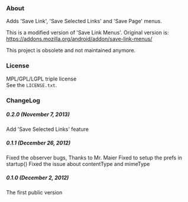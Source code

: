 ### About ###
Adds 'Save Link', 'Save Selected Links' and 'Save Page' menus.

This is a modified version of 'Save Link Menus'.
Original version is:
https://addons.mozilla.org/android/addon/save-link-menus/

This project is obsolete and not maintained anymore.

### License ###
MPL/GPL/LGPL triple license  
See the `LICENSE.txt`.  

### ChangeLog ###
##### 0.2.0 (November 7, 2013) #####
Add 'Save Selected Links' feature

##### 0.1.1 (December 26, 2012) #####
Fixed the observer bugs, Thanks to Mr. Maier
Fixed to setup the prefs in startup()
Fixed the issue about contentType and mimeType

##### 0.1.0 (December 2, 2012) #####
The first public version
